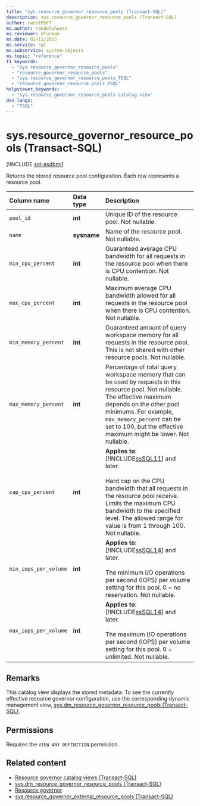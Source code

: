 ```yaml
---
title: "sys.resource_governor_resource_pools (Transact-SQL)"
description: sys.resource_governor_resource_pools (Transact-SQL)
author: rwestMSFT
ms.author: randolphwest
ms.reviewer: dfurman
ms.date: 02/11/2025
ms.service: sql
ms.subservice: system-objects
ms.topic: "reference"
f1_keywords:
  - "sys.resource_governor_resource_pools"
  - "resource_governor_resource_pools"
  - "sys.resource_governor_resource_pools_TSQL"
  - "resource_governor_resource_pools_TSQL"
helpviewer_keywords:
  - "sys.resource_governor_resource_pools catalog view"
dev_langs:
  - "TSQL"
---
```


# sys.resource_governor_resource_pools (Transact-SQL)

[!INCLUDE [sql-asdbmi](../../includes/applies-to-version/sql-asdbmi.md)]

Returns the stored resource pool configuration. Each row represents a resource pool.

| Column name | Data type | Description |
|:--|:--|:--|
| `pool_id` | **int** | Unique ID of the resource pool. Not nullable.|
| `name` | **sysname** | Name of the resource pool. Not nullable.|
| `min_cpu_percent` | **int** | Guaranteed average CPU bandwidth for all requests in the resource pool when there is CPU contention. Not nullable. |
| `max_cpu_percent` | **int** | Maximum average CPU bandwidth allowed for all requests in the resource pool when there is CPU contention. Not nullable. |
| `min_memory_percent` | **int** | Guaranteed amount of query workspace memory for all requests in the resource pool. This is not shared with other resource pools. Not nullable. |
| `max_memory_percent` | **int** | Percentage of total query workspace memory that can be used by requests in this resource pool. Not nullable. The effective maximum depends on the other pool minimums. For example, `max_memory_percent` can be set to 100, but the effective maximum might be lower. Not nullable. |
| `cap_cpu_percent` | **int** | **Applies to**: [!INCLUDE[ssSQL11](../../includes/sssql11-md.md)] and later.<br /><br /> Hard cap on the CPU bandwidth that all requests in the resource pool receive. Limits the maximum CPU bandwidth to the specified level. The allowed range for value is from 1 through 100. Not nullable. |
| `min_iops_per_volume` | **int** | **Applies to**: [!INCLUDE[ssSQL14](../../includes/sssql14-md.md)] and later.<br /><br /> The minimum I/O operations per second (IOPS) per volume setting for this pool. 0 = no reservation. Not nullable. |
| `max_iops_per_volume` | **int** | **Applies to**: [!INCLUDE[ssSQL14](../../includes/sssql14-md.md)] and later.<br /><br /> The maximum I/O operations per second (IOPS) per volume setting for this pool. 0 = unlimited. Not nullable. |

## Remarks

This catalog view displays the stored metadata. To see the currently effective resource governor configuration, use the corresponding dynamic management view, [sys.dm_resource_governor_resource_pools (Transact-SQL)](../../relational-databases/system-dynamic-management-views/sys-dm-resource-governor-resource-pools-transact-sql.md).

## Permissions

Requires the `VIEW ANY DEFINITION` permission.

## Related content

- [Resource governor catalog views (Transact-SQL)](../../relational-databases/system-catalog-views/resource-governor-catalog-views-transact-sql.md)
- [sys.dm_resource_governor_resource_pools (Transact-SQL)](../../relational-databases/system-dynamic-management-views/sys-dm-resource-governor-resource-pools-transact-sql.md)
- [Resource governor](../../relational-databases/resource-governor/resource-governor.md)
- [sys.resource_governor_external_resource_pools (Transact-SQL)](../../relational-databases/system-catalog-views/sys-resource-governor-external-resource-pools-transact-sql.md)
